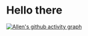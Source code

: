 # Hello there

[![Allen's github activity graph](https://github-readme-activity-graph.vercel.app/graph?username=a11ensu&bg_color=fffff0&color=708090&line=24292e&point=24292e&area=true&hide_border=true)](https://github.com/a11ensu/github-readme-activity-graph)
